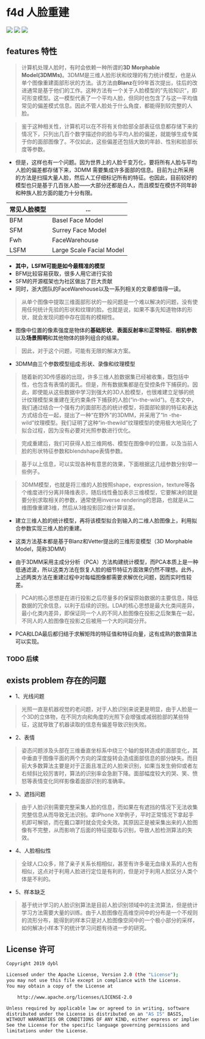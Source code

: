 # f4d 人脸重建

![](https://img.shields.io/badge/build-crossplatform-ff69b4.svg)
![](https://img.shields.io/badge/release-v0.1.0-0f9d58.svg)
![](https://img.shields.io/badge/license-GPLv3.0-253bd8.svg)

## features 特性


> 计算机处理人脸时，有时会依赖一种所谓的**3D Morphable Model(3DMMs)**。3DMM是三维人脸形状和纹理的有力统计模型，也是从单个图像重建面部形状的方法。该方法由**Blanz**在99年首次提出，往后的改进通常是基于他们的工作。这种方法有一个关于人脸模型的”先验知识“，即可形变模型。这一模型代表了一个平均人脸，但同时也包含了与这一平均值常见的偏差模式信息。因此不管人脸处于什么角度，都能得到较完整的人脸。

> 鉴于这种相关性，计算机可以在不将有关你脸部全部表征信息都存储下来的情况下，只列出几百个数字描述你的脸与平均人脸的偏差，就能够生成专属于你的面部图像了。不仅如此，这些偏差还包括大致的年龄、性别和脸部长度等参数。

- 但是，这样也有一个问题。因为世界上的人脸千变万化，要将所有人脸与平均人脸的偏差都存储下来，3DMM 需要集成许多面部的信息。目前为止所采用的方法是扫描大量人脸，然后人工仔细标记所有的特征。也因此，目前较好的模型也只是基于几百张人脸——大部分还都是白人，而且模型在模仿不同年龄和种族人脸方面的能力十分有限。

| 常见人脸模型 | ... |
| --- | --- |
| BFM  | Basel Face Model |
| SFM | Surrey Face Model |
| Fwh    | FaceWarehouse  |
| LSFM | Large Scale Facial Model |

- **其中，LSFM可能是如今最精准的模型**
- BFM比较容易获取，很多人用它进行实验
- SFM的开源框架也为社区做出了巨大贡献
- 同时，浙大团队的FaceWarehouse以及一系列相关的文章都值得一读。

> 从单个图像中提取三维面部形状的一般问题是一个难以解决的问题，没有使用任何统计先验的形状和纹理的脸。也就是说，如果不事先知道物体的形状，就会发现问题中存在固有的模糊性。
  
- 图像中位置的像素强度是物体的**基础形状**、**表面反射率**和**正常特征**、**相机参数**以及**场景照明**和其他物体的排列组合的结果。

> 因此，对于这个问题，可能有无限的解决方案。


- 3DMM由三个参数模型组成:形状、录像和纹理模型

> 随着新的3D传感器的出现，许多三维人脸数据集已经被收集，既包括中性，也包含有表情的面孔。但是，所有数据集都是在受控条件下捕获的。因此，即使能从这些数据中学习到强大的3D人脸模型，也很难建立足够的统计纹理模型来重建在无约束条件下捕获的人脸(“in-the-wild”)。在本文中，我们通过结合一个强有力的面部形态的统计模型，将面部轮廓的特征和表达方式结合在一起，提出了一种“在野外”的3DMM，并采用了“In -the-wild”纹理模型。我们证明了这种“in-thewild”纹理模型的使用极大地简化了拟合过程，因为没有必要对光照参数进行优化。

> 完成重建后，我们可获得人脸三维网格、模型在图像中的位置，以及当前人脸的形状特征参数和blendshape表情参数。

> 基于以上信息，可以实现各种有意思的效果，下面根据这几组参数分别举一些例子。

> 3DMM模型，也就是将三维的人脸按照shape，expression，texture等各个维度进行分离并降维表示，随后线性叠加表示三维模型，它要解决的就是要分别求取相关的参数，通常使用inverse rendering的思路，也就是从二维图像重建3维，然后从3维投影回2维计算误差。

- 建立三维人脸的统计模型，再将该模型拟合到输入的二维人脸图像上，利用拟合参数实现三维人脸的重建。

- 这类方法基本都是基于Blanz和Vetter提出的三维形变模型（3D Morphable Model，简称3DMM）

- 由于3DMM采用主成分分析（PCA）方法构建统计模型，而PCA本质上是一种低通滤波，所以这类方法在恢复人脸的细节特征方面效果仍然不理想。此外，上述两类方法在重建过程中对每幅图像都需要求解优化问题，因而实时性较差。

> PCA的核心思想是在进行投影之后尽量多的保留原始数据的主要信息，降低数据的冗余信息，以利于后续的识别。LDA的核心思想是最大化类间差异，最小化类内差异，即保证同一个人的不同人脸图像在投影之后聚集在一起，不同人的人脸图像在投影之后被用一个大的间距分开。

- PCA和LDA最后都归结于求解矩阵的特征值和特征向量，这有成熟的数值算法可以实现。

<!--
### WorkFlow

- 输入二维人脸图像

- 使用dlib的正面人脸检测器

- 进行关键点检测和角度估计

- 构建初步的全局PCA

- 自动删去错误的对应`1

- 从而提取人脸特征重建出三维obj模型

- 再将纹理信息映射至该模型
-->

### TODO 后续

## exists problem 存在的问题

- 1、光线问题

> 光照一直是机器视觉的老问题，对于人脸识别来说更是明显，由于人脸是一个3D的立体物，在不同方向和角度的光照下会增强或减弱脸部的某些特征，这就导致了机器读取的信息有偏差导致识别失败。


- 2、表情

> 姿态问题涉及头部在三维垂直坐标系中绕三个轴的旋转造成的面部变化，其中垂直于图像平面的两个方向的深度旋转会造成面部信息的部分缺失。而目前大多数算法主要是对于正面且准正的人脸来识别，如果当发生俯仰或者左右倾斜比较厉害时，算法的识别率会急剧下降。面部幅度较大的哭、笑、愤怒等表情变化同样影像着面部识别的准确率。

- 3、遮挡问题

> 由于人脸识别需要完整采集人脸的信息，而如果在有遮挡的情况下无法收集完整信息从而导致无法识别。拿IPhone X举例子，平时正常情况下拿起手机即可解锁，而在戴口罩时就会完全失效。其原因正是被采集出来的人脸图像有不完整，从而影响了后面的特征提取与识别，导致人脸检测算法的失效。

- 4、人脸相似性

> 全球人口众多，除了亲子关系长相相似，甚至有许多毫无血缘关系的人也有相似，这点对于利用人脸进行定位是有利的，但是对于利用人脸区分人类个体是不利的。

- 5、样本缺乏

> 基于统计学习的人脸识别算法是目前人脸识别领域中的主流算法，但是统计学习方法需要大量的训练。由于人脸图像在高维空间中的分布是一个不规则的流形分布，能得到的样本只是对人脸图像空间中的一个极小部分的采样，如何解决小样本下的统计学习问题有待进一步的研究。

## License 许可

```sh
Copyright 2019 dybl

Licensed under the Apache License, Version 2.0 (the "License");
you may not use this file except in compliance with the License.
You may obtain a copy of the License at

    http://www.apache.org/licenses/LICENSE-2.0

Unless required by applicable law or agreed to in writing, software
distributed under the License is distributed on an "AS IS" BASIS,
WITHOUT WARRANTIES OR CONDITIONS OF ANY KIND, either express or implied.
See the License for the specific language governing permissions and
limitations under the License.
```
